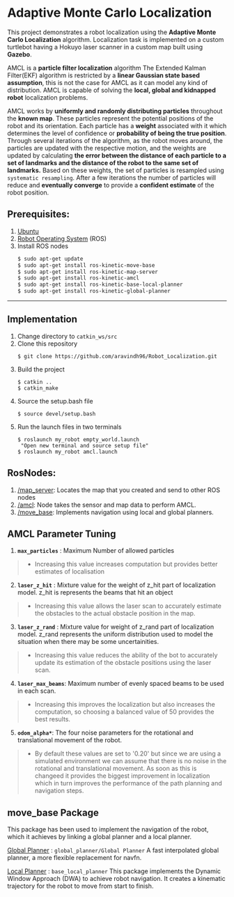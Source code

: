 # Adaptive Monte Carlo Localization

This project demonstrates a robot localization using the __Adaptive Monte Carlo Localization__ algorithm. Localization task is implemented on a custom turtlebot having a Hokuyo laser scanner in a custom map built using __Gazebo__.

AMCL is a __particle filter localization__ algorithm
The Extended Kalman Filter(EKF) algorithm is restricted by a __linear Gaussian state based assumption__, this is not the case for AMCL as it can model any kind of distribution. AMCL is capable of solving the __local, global and kidnapped robot__ localization problems.

AMCL works by __uniformly and randomly distributing particles__ throughout the __known map__. These particles represent the potential positions of the robot and its orientation. Each particle has a __weight__ associated with it which determines the level of confidence or __probability of being the true position__. Through several iterations of the algorithm, as the robot moves around, the particles are updated with the respective motion, and the weights are updated by calculating __the error between the distance of each particle to a set of landmarks and the distance of the robot to the same set of landmarks.__ Based on these weights, the set of particles is resampled using `systematic resampling`. After a few iterations the number of particles will reduce and __eventually converge__ to provide a __confident estimate__ of the robot position.

## Prerequisites:
1. [Ubuntu](https://ubuntu.com/download)
2. [Robot Operating System](http://wiki.ros.org/ROS/Installation) (ROS)
3. Install ROS nodes
    ```bash
    $ sudo apt-get update
    $ sudo apt-get install ros-kinetic-move-base
    $ sudo apt-get install ros-kinetic-map-server
    $ sudo apt-get install ros-kinetic-amcl
    $ sudo apt-get install ros-kinetic-base-local-planner
    $ sudo apt-get install ros-kinetic-global-planner
    ```
---
## Implementation
1. Change directory to `catkin_ws/src`
2. Clone this repository
    ```
    $ git clone https://github.com/aravindh96/Robot_Localization.git
    ```
3. Build the project
    ```
    $ catkin ..
    $ catkin_make
    ```
4. Source the setup.bash file
    ```
    $ source devel/setup.bash
    ```
5. Run the launch files in two terminals
    ```
    $ roslaunch my_robot empty_world.launch
     "Open new terminal and source setup file"
    $ roslaunch my_robot amcl.launch
    ```
 
## RosNodes:
 1. [/map_server](http://wiki.ros.org/map_server): Locates the map that you created and send to other ROS nodes
 2. [/amcl](http://wiki.ros.org/amcl#Parameters): Node takes the sensor and map data to perform AMCL.
 3. [/move_base](http://wiki.ros.org/move_base): Implements navigation using local and global planners.
 
 

## AMCL Parameter Tuning

1. __`max_particles`__ : Maximum Number of allowed particles
  > * Increasing this value increases computation but provides better estimates of localisation

2. __`laser_z_hit`__ : Mixture value for the weight of z_hit part of localization model. z_hit is represents the beams that hit an object
> * Increasing this value allows the laser scan to accurately estimate the obstacles to the actual obstacle position in the map. 
  
3. __`laser_z_rand`__ : Mixture value for weight of z_rand part of localization model. z_rand represents the uniform distribution used to model the situation when there may be some uncertainities.
> * Increasing this value reduces the ability of the bot to accurately update its estimation of the obstacle positions using the laser scan.

4. __`laser_max_beams`__: Maximum number of evenly spaced beams to be used in each scan.
> * Increasing this improves the localization but also increases the computation, so choosing a balanced value of 50 provides the best results.

5. __`odom_alpha*`__: The four noise parameters for the rotational and translational movement of the robot.
> * By default these values are set to '0.20' but since we are using a simulated environment we can assume that there is no noise in the rotational and translational movement. As soon as this is changeed it provides the biggest improvement in localization which in turn improves the performance of the path planning and navigation steps.


## move_base Package

This package has been used to implement the navigation of the robot, which it achieves by linking a global planner and a local planner.

[Global Planner](http://wiki.ros.org/global_planner) : `global_planner/Global Planner` 
A fast interpolated global planner, a more flexible replacement for navfn.

[Local Planner](http://wiki.ros.org/base_local_planner) : `base_local_planner`
This package implements the Dynamic Window Approach (DWA) to achieve robot navigation. It creates a kinematic trajectory for the robot to move from start to finish.




